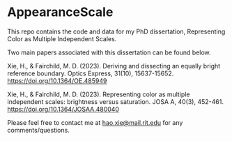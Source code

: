 # AppearanceScale
This repo contains the code and data for my PhD dissertation, Representing Color as Multiple Independent Scales.

Two main papers associated with this dissertation can be found below.

Xie, H., & Fairchild, M. D. (2023). Deriving and dissecting an equally bright reference boundary. Optics Express, 31(10), 15637-15652. https://doi.org/10.1364/OE.485949


Xie, H., & Fairchild, M. D. (2023). Representing color as multiple independent scales: brightness versus saturation. JOSA A, 40(3), 452-461. https://doi.org/10.1364/JOSAA.480040


Please feel free to contact me at hao.xie@mail.rit.edu for any comments/questions.
